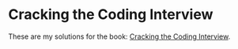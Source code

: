 # Cracking the Coding Interview

These are my solutions for the book: [Cracking the Coding Interview](https://www.crackingthecodinginterview.com/).

